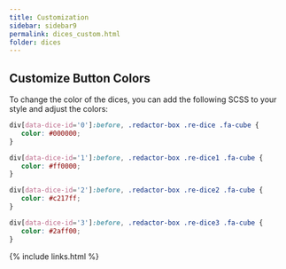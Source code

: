 ```yaml
---
title: Customization
sidebar: sidebar9
permalink: dices_custom.html
folder: dices
---
```


## Customize Button Colors

To change the color of the dices, you can add the following SCSS to your style and adjust the colors:

```scss
div[data-dice-id='0']:before, .redactor-box .re-dice .fa-cube {
   color: #000000;
}

div[data-dice-id='1']:before, .redactor-box .re-dice1 .fa-cube {
   color: #ff0000;
}

div[data-dice-id='2']:before, .redactor-box .re-dice2 .fa-cube {
   color: #c217ff;
}

div[data-dice-id='3']:before, .redactor-box .re-dice3 .fa-cube {
   color: #2aff00;
}

```


{% include links.html %}

